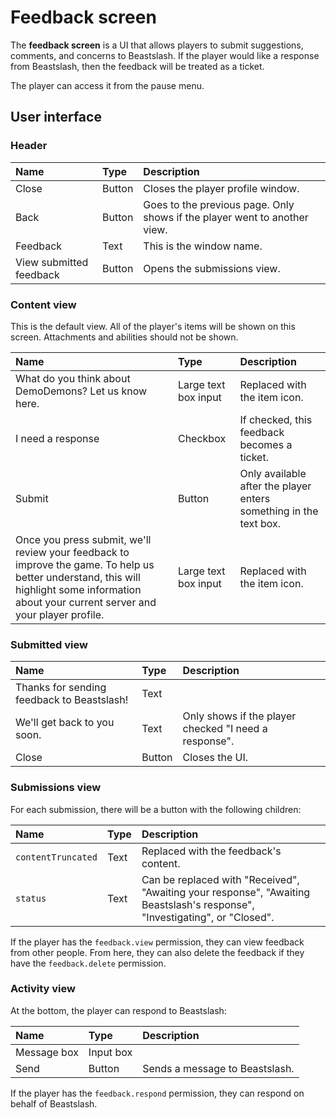 # Feedback screen
The **feedback screen** is a UI that allows players to submit suggestions, comments, and concerns to Beastslash. If the player would like a response from Beastslash, then the feedback will be treated as a ticket.

The player can access it from the pause menu.

## User interface
### Header
<table>
  <thead>
    <tr>
      <th align="left">Name</th>
      <th align="left">Type</th>
      <th align="left">Description</th>
    </tr>
  </thead>
  <tbody>
    <tr>
      <td>Close</td>
      <td>Button</td>
      <td>Closes the player profile window.</td>
    </tr>
    <tr>
      <td>Back</td>
      <td>Button</td>
      <td>Goes to the previous page. Only shows if the player went to another view.</td>
    </tr>
    <tr>
      <td>Feedback</td>
      <td>Text</td>
      <td>This is the window name.</td>
    </tr>
    <tr>
      <td>View submitted feedback</td>
      <td>Button</td>
      <td>Opens the submissions view.</td>
    </tr>
  </tbody>
</table>

### Content view
This is the default view. All of the player's items will be shown on this screen. Attachments and abilities should not be shown. 

<table>
  <thead>
    <tr>
      <th align="left">Name</th>
      <th align="left">Type</th>
      <th align="left">Description</th>
    </tr>
  </thead>
  <tbody>
    <tr>
      <td>What do you think about DemoDemons? Let us know here.</td>
      <td>Large text box input</td>
      <td>Replaced with the item icon.</td>
    </tr>
    <tr>
      <td>I need a response</td>
      <td>Checkbox</td>
      <td>If checked, this feedback becomes a ticket.</td>
    </tr>
    <tr>
      <td>Submit</td>
      <td>Button</td>
      <td>Only available after the player enters something in the text box.</td>
    </tr>
    <tr>
      <td>Once you press submit, we'll review your feedback to improve the game. To help us better understand, this will highlight some information about your current server and your player profile.</td>
      <td>Large text box input</td>
      <td>Replaced with the item icon.</td>
    </tr>
  </tbody>
</table>

### Submitted view
<table>
  <thead>
    <tr>
      <th align="left">Name</th>
      <th align="left">Type</th>
      <th align="left">Description</th>
    </tr>
  </thead>
  <tbody>
    <tr>
      <td>Thanks for sending feedback to Beastslash!</td>
      <td>Text</td>
      <td></td>
    </tr>
    <tr>
      <td>We'll get back to you soon.</td>
      <td>Text</td>
      <td>Only shows if the player checked "I need a response".</td>
    </tr>
    <tr>
      <td>Close</td>
      <td>Button</td>
      <td>Closes the UI.</td>
    </tr>
  </tbody>
</table>

### Submissions view
For each submission, there will be a button with the following children:

<table>
  <thead>
    <tr>
      <th align="left">Name</th>
      <th align="left">Type</th>
      <th align="left">Description</th>
    </tr>
  </thead>
  <tbody>
    <tr>
      <td><code>contentTruncated</code></td>
      <td>Text</td>
      <td>Replaced with the feedback's content.</td>
    </tr>
    <tr>
      <td><code>status</code></td>
      <td>Text</td>
      <td>Can be replaced with "Received", "Awaiting your response", "Awaiting Beastslash's response", "Investigating", or "Closed".</td>
    </tr>
  </tbody>
</table>

If the player has the `feedback.view` permission, they can view feedback from other people. From here, they can also delete the feedback if they have the `feedback.delete` permission.

### Activity view
At the bottom, the player can respond to Beastslash:

<table>
  <thead>
    <tr>
      <th align="left">Name</th>
      <th align="left">Type</th>
      <th align="left">Description</th>
    </tr>
  </thead>
  <tbody>
    <tr>
      <td>Message box</td>
      <td>Input box</td>
      <td></td>
    </tr>
    <tr>
      <td>Send</td>
      <td>Button</td>
      <td>Sends a message to Beastslash.</td>
    </tr>
  </tbody>
</table>

If the player has the `feedback.respond` permission, they can respond on behalf of Beastslash.